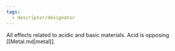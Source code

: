 ```yaml
---
tags:
  - descriptor/designator
---
```

All effects related to acidic and basic materials. Acid is opposing [[Metal.md|metal]].